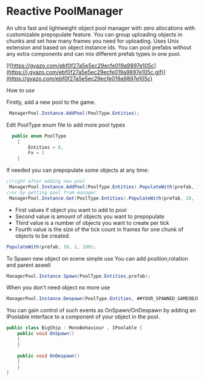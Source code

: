 # Reactive PoolManager
An ultra fast and lightweight object pool manager with zero allocations with customizable prepopulate feature. You can group uploading objects in chunks and set how many frames you need for uploading.
Uses Unix extension and based on object instance ids. You can pool  prefabs without any extra components and can mix different prefab types in one pool.

[![https://gyazo.com/ebf0f27a5e5ec29ecfe019a9897e105c](https://i.gyazo.com/ebf0f27a5e5ec29ecfe019a9897e105c.gif)](https://gyazo.com/ebf0f27a5e5ec29ecfe019a9897e105c)

*How to use*

Firstly, add a new pool to the game.
```C#
 ManagerPool.Instance.AddPool(PoolType.Entities);
```
Edit PoolType enum file to add more pool types
```C#
  public enum PoolType
    {
        Entities = 0,
        Fx = 1
    }
```

If needed you can prepopulate some objects at any time:
```C#
//right after adding new pool
 ManagerPool.Instance.AddPool(PoolType.Entities).PopulateWith(prefab, 100, 10);
//or by getting pool from manager
 ManagerPool.Instance.Get(PoolType.Entities).PopulateWith(prefab, 10, 1, 100);
```

+ First values if object you want to add to pool
+ Second value is amount of objects you want to prepopulate
+ Third value is a number of objects you want to create per tick
+ Fourth value is the size of the tick count in frames for one chunk of objects to be created.

```C#
PopulateWith(prefab, 10, 1, 100); 
```

To Spawn new object on scene simple use 
You can add position,rotation and parent aswell
```C#
ManagerPool.Instance.Spawn(PoolType.Entities,prefab);
```

When you don't need object no more use
```C#
ManagerPool.Instance.Despawn(PoolType.Entities, ##YOUR_SPAWNED_GAMEOBJECT##);
```


You can gain control of such events as OnSpawn/OnDespawn by adding an IPoolable interface to a component of your object in the pool.
```C#
public class BigShip : MonoBehaviour , IPoolable {
    public void OnSpawn()
    {   
    }

    public void OnDespawn()
    {
    }
}
```


